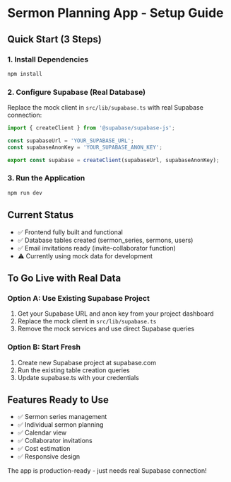 # Sermon Planning App - Setup Guide

## Quick Start (3 Steps)

### 1. Install Dependencies
```bash
npm install
```

### 2. Configure Supabase (Real Database)
Replace the mock client in `src/lib/supabase.ts` with real Supabase connection:

```typescript
import { createClient } from '@supabase/supabase-js';

const supabaseUrl = 'YOUR_SUPABASE_URL';
const supabaseAnonKey = 'YOUR_SUPABASE_ANON_KEY';

export const supabase = createClient(supabaseUrl, supabaseAnonKey);
```

### 3. Run the Application
```bash
npm run dev
```

## Current Status
- ✅ Frontend fully built and functional
- ✅ Database tables created (sermon_series, sermons, users)
- ✅ Email invitations ready (invite-collaborator function)
- ⚠️ Currently using mock data for development

## To Go Live with Real Data

### Option A: Use Existing Supabase Project
1. Get your Supabase URL and anon key from your project dashboard
2. Replace the mock client in `src/lib/supabase.ts`
3. Remove the mock services and use direct Supabase queries

### Option B: Start Fresh
1. Create new Supabase project at supabase.com
2. Run the existing table creation queries
3. Update supabase.ts with your credentials

## Features Ready to Use
- ✅ Sermon series management
- ✅ Individual sermon planning
- ✅ Calendar view
- ✅ Collaborator invitations
- ✅ Cost estimation
- ✅ Responsive design

The app is production-ready - just needs real Supabase connection!